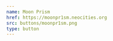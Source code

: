 ```yaml
---
name: Moon Prism
href: https://moonpr1sm.neocities.org
src: buttons/moonpr1sm.png
type: button
---
```

